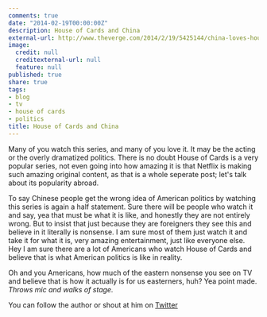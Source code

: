 ```yaml
---
comments: true
date: "2014-02-19T00:00:00Z"
description: House of Cards and China
external-url: http://www.theverge.com/2014/2/19/5425144/china-loves-house-of-cards
image:
  credit: null
  creditexternal-url: null
  feature: null
published: true
share: true
tags:
- blog
- tv
- house of cards
- politics
title: House of Cards and China
---
```


Many of you watch this series, and many of you love it. It may be the acting or the overly dramatized politics. There is no doubt House of Cards is a very popular series, not even going into how amazing it is that Netflix is making such amazing original content, as that is a whole seperate post; let's talk about its popularity abroad.

To say Chinese people get the wrong idea of American politics by watching this series is again a half statement. Sure there will be people who watch it and say, yea that must be what it is like, and honestly they are not entirely wrong. But to insist that just because they are foreigners they see this and believe in it literally is nonsense. I am sure most of them just watch it and take it for what it is, very amazing entertainment, just like everyone else. Hey I am sure there are a lot of Americans who watch House of Cards and believe that is what American politics is like in reality.

Oh and you Americans, how much of the eastern nonsense you see on TV and believe that is how it actually is for us easterners, huh? Yea point made. *Throws mic and walks of stage.*

You can follow the author or shout at him on [Twitter](https://twitter.com/abijango)
	